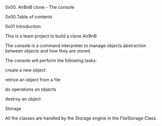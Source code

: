 0x00. AirBnB clone - The console

0x00.Table of contents

0x01 Introduction

This is a team project to build a clone AirBnB

The console is a command interpreter to manage objects abstraction between objects and how they are stored.

The console will perform the following tasks:

create a new object

retrive an object from a file

do operations on objects

destroy an object

Storage

All the classes are handled by the Storage engine in the FileStorage Class.
